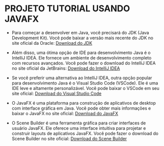 # PROJETO TUTORIAL USANDO JAVAFX

- Para começar a desenvolver em Java, você precisará do JDK (Java Development Kit). Você pode baixar a versão mais recente do JDK no site oficial da Oracle:
[Download do JDK](https://www.oracle.com/java/technologies/javase-jdk11-downloads.html)

- Além disso, uma ótima opção de IDE para desenvolvimento Java é o IntelliJ IDEA. Ele fornece um ambiente de desenvolvimento completo com recursos avançados. Você pode fazer o download do IntelliJ IDEA no site oficial da JetBrains:
[Download do IntelliJ IDEA](https://www.jetbrains.com/idea/download/)


- Se você preferir uma alternativa ao IntelliJ IDEA, outra opção popular para desenvolvimento Java é o Visual Studio Code (VSCode). Ele é uma IDE leve e altamente personalizável. Você pode baixar o VSCode em seu site oficial:
[Download do Visual Studio Code](https://code.visualstudio.com/download)

- O JavaFX é uma plataforma para construção de aplicativos de desktop com interface gráfica em Java. Você pode obter mais informações e baixar o JavaFX no site oficial:
[Download do JavaFX](https://openjfx.io/)

- O Scene Builder é uma ferramenta gráfica para criar interfaces de usuário JavaFX. Ele oferece uma interface intuitiva para projetar e construir layouts de aplicativos JavaFX. Você pode fazer o download do Scene Builder no site oficial:
[Download do Scene Builder](https://gluonhq.com/products/scene-builder/)


